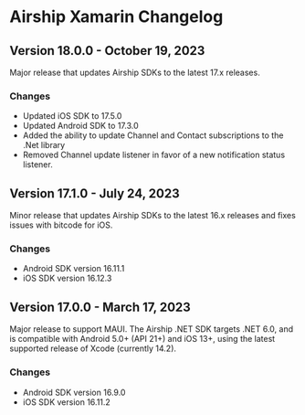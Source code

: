 # Airship Xamarin Changelog

## Version 18.0.0 - October 19, 2023
Major release that updates Airship SDKs to the latest 17.x releases.

### Changes
- Updated iOS SDK to 17.5.0
- Updated Android SDK to 17.3.0
- Added the ability to update Channel and Contact subscriptions to the .Net library
- Removed Channel update listener in favor of a new notification status listener.

## Version 17.1.0 - July 24, 2023
Minor release that updates Airship SDKs to the latest 16.x releases and fixes issues with bitcode for iOS.

### Changes
- Android SDK version 16.11.1
- iOS SDK version 16.12.3

## Version 17.0.0 - March 17, 2023
Major release to support MAUI. The Airship .NET SDK targets .NET 6.0, and is compatible with
Android 5.0+ (API 21+) and iOS 13+, using the latest supported release of Xcode (currently 14.2).

### Changes
- Android SDK version 16.9.0
- iOS SDK version 16.11.2
